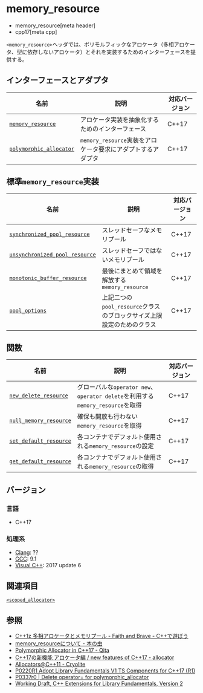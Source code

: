 # memory_resource
* memory_resource[meta header]
* cpp17[meta cpp]

`<memory_resource>`ヘッダでは、ポリモルフィックなアロケータ（多相アロケータ、型に依存しないアロケータ）とそれを実装するためのインターフェースを提供する。

## インターフェースとアダプタ

| 名前            | 説明           | 対応バージョン |
|-----------------|----------------|----------------|
|[`memory_resource`](memory_resource/memory_resource.md) | アロケータ実装を抽象化するためのインターフェース | C++17 |
|[`polymorphic_allocator`](memory_resource/polymorphic_allocator.md) | `memory_resource`実装をアロケータ要求にアダプトするアダプタ | C++17 |

## 標準`memory_resource`実装

| 名前            | 説明           | 対応バージョン |
|-----------------|----------------|----------------|
|[`synchronized_pool_resource`](memory_resource/pool_resource.md) | スレッドセーフなメモリプール | C++17 |
|[`unsynchronized_pool_resource`](memory_resource/pool_resource.md) | スレッドセーフではないメモリプール | C++17 |
|[`monotonic_buffer_resource`](memory_resource/monotonic_buffer_resource.md) | 最後にまとめて領域を解放する`memory_resource` | C++17 |
|[`pool_options`](memory_resource/pool_options.md) | 上記二つの`pool_resource`クラスのブロックサイズ上限設定のためのクラス | C++17 |

## 関数

| 名前            | 説明           | 対応バージョン |
|-----------------|----------------|----------------|
|[`new_delete_resource`](memory_resource/new_delete_resource.md) | グローバルな`operator new`、`operator delete`を利用する`memory_resource`を取得 | C++17 |
|[`null_memory_resource`](memory_resource/null_memory_resource.md) | 確保も開放も行わない`memory_resource`を取得 | C++17 |
|[`set_default_resource`](memory_resource/set_default_resource.md) | 各コンテナでデフォルト使用される`memory_resource`の設定 | C++17 |
|[`get_default_resource`](memory_resource/get_default_resource.md) | 各コンテナでデフォルト使用される`memory_resource`の取得 | C++17 |

## バージョン
### 言語
- C++17

### 処理系
- [Clang](/implementation.md#clang): ??
- [GCC](/implementation.md#gcc): 9.1
- [Visual C++](/implementation.md#visual_cpp): 2017 update 6

## 関連項目
[`<scoped_allocator>`](scoped_allocator.md)

## 参照
- [C++1z 多相アロケータとメモリプール - Faith and Brave - C++で遊ぼう ](https://faithandbrave.hateblo.jp/entry/2016/08/08/170454)
- [memory_resourceについて - 本の虫](https://cpplover.blogspot.com/2015/09/memoryresource.html)
- [Polymorphic Allocator in C++17 - Qita](https://qiita.com/MitsutakaTakeda/items/48980faa9498c46b15b2)
- [C++17の新機能 アロケータ編 / new features of C++17 - allocator](https://speakerdeck.com/kariyamitsuru/new-features-of-c-plus-plus-17-allocator)
- [Allocators@C++11 - Cryolite](http://www.slideshare.net/Cryolite/allocator11final)
- [P0220R1 Adopt Library Fundamentals V1 TS Components for C++17 (R1)](http://www.open-std.org/jtc1/sc22/wg21/docs/papers/2016/p0220r1.html)
- [P0337r0 | Delete operator= for polymorphic_allocator](http://www.open-std.org/jtc1/sc22/wg21/docs/papers/2016/p0337r0.html)
- [Working Draft, C++ Extensions for Library Fundamentals, Version 2](http://www.open-std.org/jtc1/sc22/wg21/docs/papers/2015/n4562.html#memory.resource.synop)